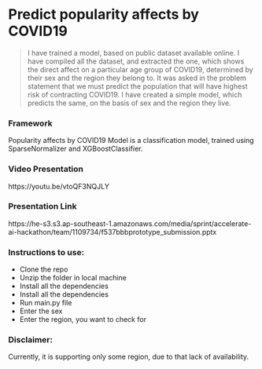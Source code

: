 # Predict popularity affects by COVID19

> I have trained a model, based on public dataset available online. I have compiled all the dataset, and extracted the one, which shows the direct affect on a particular age group of COVID19, determined by their sex and the region they belong to. 
It was asked in the problem statement that we must predict the population that will have highest risk of contracting COVID19. 
I have created a simple model, which predicts the same, on the basis of sex and the region they live.

<h3>Framework</h3>
Popularity affects by COVID19 Model is a classification model, trained using SparseNormalizer and XGBoostClassifier.
<h3>Video Presentation</h3>
https://youtu.be/vtoQF3NQJLY
<h3>Presentation Link</h3>
https://he-s3.s3.ap-southeast-1.amazonaws.com/media/sprint/accelerate-ai-hackathon/team/1109734/f537bbbprototype_submission.pptx
<h3>Instructions to use: </h3>
<ul>
<li>Clone the repo  </li>
<li>Unzip the folder in local machine</li>
<li>Install all the dependencies</li>
<li>Install all the dependencies</li>
<li>Run main.py file</li>
<li>Enter the sex</li>
<li>Enter the region, you want to check for</li>
</ul>
<h3>Disclaimer: </h3>
Currently, it is supporting only some region, due to that lack of availability.
